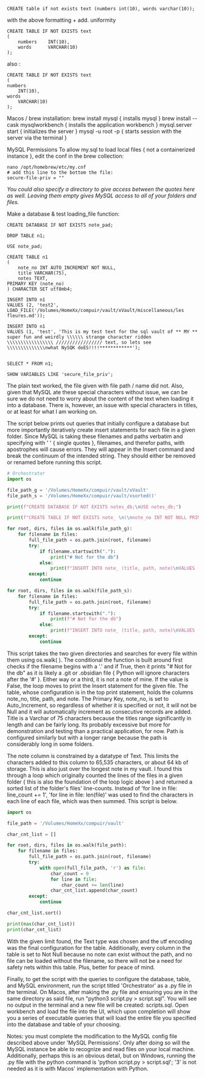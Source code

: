 ```mysql
CREATE table if not exists text (numbers int(10), words varchar(10));
```
with the above formatting + add. uniformity 
```mysql
CREATE TABLE IF NOT EXISTS text
(
	numbers    INT(10),
	words      VARCHAR(10)
);
```
also :
```mysql
CREATE TABLE IF NOT EXISTS text
(
numbers
	INT(10),
words
	VARCHAR(10)
);
```

Macos / brew installation:
brew install mysql { installs mysql }
brew install --cask mysqlworkbench { installs the application workbench }
mysql.server start { initializes the server }
mysql -u root -p { starts session with the server via the terminal }

MySQL Permissions
To allow my.sql to load local files { not a containerized instance }, edit the conf in the brew collection:
```
nano /opt/homebrew/etc/my.cnf
# add this line to the bottom the file:
secure-file-priv = ""
```
*You could also specify a directory to give access between the quotes here as well. Leaving them empty gives MySQL access to all of your folders and files.*

Make a database & test loading_file function:

```mysql
CREATE DATABASE IF NOT EXISTS note_pad;

DROP TABLE n1;

USE note_pad;

CREATE TABLE n1
(
	note_no INT AUTO_INCREMENT NOT NULL,
    title VARCHAR(75), 
    notes TEXT,
PRIMARY KEY (note_no)
) CHARACTER SET utf8mb4;

INSERT INTO n1
VALUES (2, 'test2', LOAD_FILE('/Volumes/HomeXx/compuir/vault/xVault/miscellaneous/les fleures.md'));

INSERT INTO n1
VALUES (1, 'test', 'This is my test text for the sql vault of ** MY ** super fun and weirdly \\\\\\ strange character ridden \\\\\\\\\\\\\\\\\ ///////////////// text, so lets see \\\\\\\\\\\\\\nwhat NySQK doES!!!!************');


SELECT * FROM n1;

SHOW VARIABLES LIKE 'secure_file_priv';
```

The plain text worked, the file given with file path / name did not. Also, given that MySQL ate these special characters without issue, we can be sure we do not need to worry about the content of the text when loading it into a database. There is, however, an issue with special characters in titles, or at least for what I am working on.

The script below prints out queries that initially configure a database but more importantly iteratively create insert statements for each file in a given folder. Since MySQL is taking these filenames and paths verbatim and specifying with ' ' { single quotes }, filenames, and therefor paths, with apostrophes will cause errors. They will appear in the Insert command and break the continuum of the intended string. They should either be removed or renamed before running this script.

```python
# Orchestrator
import os

file_path_g = '/Volumes/HomeXx/compuir/vault/xVault'
file_path_s = '/Volumes/HomeXx/compuir/vault/xsorted()'

print(f"CREATE DATABASE IF NOT EXISTS notes_db;\nUSE notes_db;")

print(f"CREATE TABLE IF NOT EXISTS note_ \n(\nnote_no INT NOT NULL PRIMARY KEY AUTO_INCREMENT,\ntitle VARCHAR(75) NOT NULL,\npath VARCHAR(255) NOT NULL,\nnote TEXT NOT NULL CHARACTER SET utf8mb4\n);")

for root, dirs, files in os.walk(file_path_g):
	for filename in files:
		full_file_path = os.path.join(root, filename)
		try:
			if filename.startswith("."):
				print("# Not for the db")
			else:
				print(f"INSERT INTO note_ (title, path, note)\nVALUES ('{filename}','{full_file_path}', LOAD_FILE('{full_file_path}'));")
		except:
			continue

for root, dirs, files in os.walk(file_path_s):
	for filename in files:
		full_file_path = os.path.join(root, filename)
		try:
			if filename.startswith("."):
				print(f"# Not for the db")
			else:
				print(f"INSERT INTO note_ (title, path, note)\nVALUES ('{filename}','{full_file_path}', LOAD_FILE('{full_file_path}'));")
		except:
			continue
```

This script takes the two given directories and searches for every file within them using os.walk( ). The conditional the function is built around first checks if the filename begins with a '.' and if True, then it prints "# Not for the db" as it is likely a .git or .obsidian file { Python will ignore characters after the '#' }. Either way or a third, it is not a note of mine. If the value is False, the loop moves to print the Insert statement for the given file. The table, whose configuration is in the top print statement, holds the columns note_no, title, path, and note. The Primary Key, note_no, is set to Auto_Increment, so regardless of whether it is specified or not, it will not be Null and it will automatically increment as consecutive records are added. Title is a Varchar of 75 characters because the titles range significantly in length and can be fairly long. Its probably excessive but more for demonstration and testing than a practical application, for now. Path is configured similarly but with a longer range because the path is considerably long in some folders.

The note column is constrained by a datatype of Text. This limits the characters added to this column to 65,535 characters, or about 64 kb of storage. This is also just over the longest note in my vault. I found this through a loop which originally counted the lines of the files in a given folder { this is also the foundation of the loop logic above } and returned a sorted list of the folder's files' line-counts. Instead of 'for line in file: line_count += 1', 'for line in file: len(file)' was used to find the characters in each line of each file, which was then summed. This script is below.

```python
import os

file_path = '/Volumes/HomeXx/compuir/vault'

char_cnt_list = []

for root, dirs, files in os.walk(file_path):
	for filename in files:
		full_file_path = os.path.join(root, filename)
		try:
			with open(full_file_path, 'r') as file:
				char_count = 0
				for line in file:
					char_count += len(line)
				char_cnt_list.append(char_count)
		except:
			continue

char_cnt_list.sort()

print(max(char_cnt_list))
print(char_cnt_list)
```

With the given limit found, the Text type was chosen and the utf encoding was the final configuration for the table. Additionally, every column in the table is set to Not Null because no note can exist without the path, and no file can be loaded without the filename, so there will not be a need for safety nets within this table. Plus, better for peace of mind.

Finally, to get the script with the queries to configure the database, table, and MySQL environment, run the script titled 'Orchestrator' as a .py file in the terminal. On Macos, after making the .py file and ensuring you are in the same directory as said file, run "python3 script.py > script.sql". You will see no output in the terminal and a new file will be created: scripts.sql. Open workbench and load the file into the UI, which upon completion will show you a series of executable queries that will load the entire file you specified into the database and table of your choosing.

Notes: you must complete the modification to the MySQL config file described above under 'MySQL Permissions'. Only after doing so will the MySQL instance be able to recognize and read files on your local machine. Additionally, perhaps this is an obvious detail, but on Windows, running the .py file with the python command is 'python script.py > script.sql'; '3' is not needed as it is with Macos' implementation with Python.